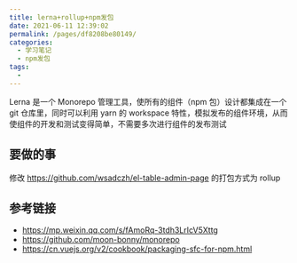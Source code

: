 ```yaml
---
title: lerna+rollup+npm发包
date: 2021-06-11 12:39:02
permalink: /pages/df8208be80149/
categories:
  - 学习笔记
  - npm发包
tags:
  - 
---
```



Lerna 是一个 Monorepo 管理工具，使所有的组件（npm 包）设计都集成在一个 git 仓库里，同时可以利用 yarn 的 workspace 特性，模拟发布的组件环境，从而使组件的开发和测试变得简单，不需要多次进行组件的发布测试

<!-- more -->
## 要做的事

修改 <https://github.com/wsadczh/el-table-admin-page> 的打包方式为 rollup

## 参考链接

- <https://mp.weixin.qq.com/s/fAmoRq-3tdh3LrIcV5Xttg>
- <https://github.com/moon-bonny/monorepo>
- <https://cn.vuejs.org/v2/cookbook/packaging-sfc-for-npm.html>
